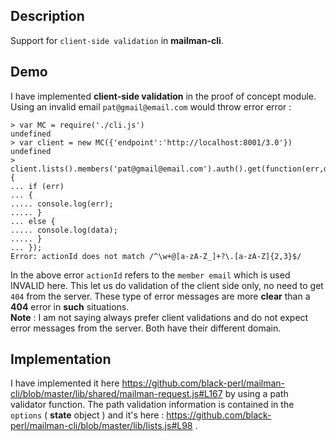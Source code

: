 Description
-----------
Support for `client-side validation` in **mailman-cli**.

Demo
----
I have implemented **client-side validation** in the proof of concept module. Using an invalid email `pat@gmail@email.com` would throw error error :

    > var MC = require('./cli.js')
    undefined
    > var client = new MC({'endpoint':'http://localhost:8001/3.0'})
    undefined
    > client.lists().members('pat@gmail@email.com').auth().get(function(err,data){
    ... if (err)
    ... {
    ..... console.log(err);
    ..... }
    ... else {
    ..... console.log(data);
    ..... }
    ... });
    Error: actionId does not match /^\w+@[a-zA-Z_]+?\.[a-zA-Z]{2,3}$/
    
In the above error `actionId` refers to the `member email` which is used  INVALID here. This let us do validation of the client side only, no need to get `404` from the server. These type of error messages are more **clear** than a **404** error in **such** situations.  
**Note** : I am not saying always prefer client validations and do not expect error messages from the server. Both have their different domain.

Implementation
--------------
I have implemented it here https://github.com/black-perl/mailman-cli/blob/master/lib/shared/mailman-request.js#L167 by using a path validator function. The path validation information is contained in the `options` ( **state** object ) and it's here : https://github.com/black-perl/mailman-cli/blob/master/lib/lists.js#L98 .

